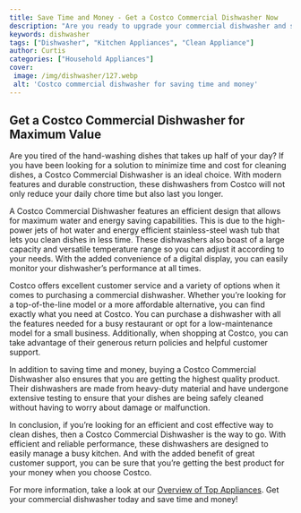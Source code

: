 ```yaml
---
title: Save Time and Money - Get a Costco Commercial Dishwasher Now
description: "Are you ready to upgrade your commercial dishwasher and save time and money Discover the reasons why getting a Costco commercial dishwasher may be the best option for your business"
keywords: dishwasher
tags: ["Dishwasher", "Kitchen Appliances", "Clean Appliance"]
author: Curtis
categories: ["Household Appliances"]
cover: 
 image: /img/dishwasher/127.webp
 alt: 'Costco commercial dishwasher for saving time and money'
---
```

## Get a Costco Commercial Dishwasher for Maximum Value 
Are you tired of the hand-washing dishes that takes up half of your day? If you have been looking for a solution to minimize time and cost for cleaning dishes, a Costco Commercial Dishwasher is an ideal choice. With modern features and durable construction, these dishwashers from Costco will not only reduce your daily chore time but also last you longer.

A Costco Commercial Dishwasher features an efficient design that allows for maximum water and energy saving capabilities. This is due to the high-power jets of hot water and energy efficient stainless-steel wash tub that lets you clean dishes in less time. These dishwashers also boast of a large capacity and versatile temperature range so you can adjust it according to your needs. With the added convenience of a digital display, you can easily monitor your dishwasher’s performance at all times.

Costco offers excellent customer service and a variety of options when it comes to purchasing a commercial dishwasher. Whether you’re looking for a top-of-the-line model or a more affordable alternative, you can find exactly what you need at Costco. You can purchase a dishwasher with all the features needed for a busy restaurant or opt for a low-maintenance model for a small business. Additionally, when shopping at Costco, you can take advantage of their generous return policies and helpful customer support.

In addition to saving time and money, buying a Costco Commercial Dishwasher also ensures that you are getting the highest quality product. Their dishwashers are made from heavy-duty material and have undergone extensive testing to ensure that your dishes are being safely cleaned without having to worry about damage or malfunction.

In conclusion, if you’re looking for an efficient and cost effective way to clean dishes, then a Costco Commercial Dishwasher is the way to go. With efficient and reliable performance, these dishwashers are designed to easily manage a busy kitchen. And with the added benefit of great customer support, you can be sure that you’re getting the best product for your money when you choose Costco.

For more information, take a look at our [Overview of Top Appliances](./pages/appliance-overview). Get your commercial dishwasher today and save time and money!

